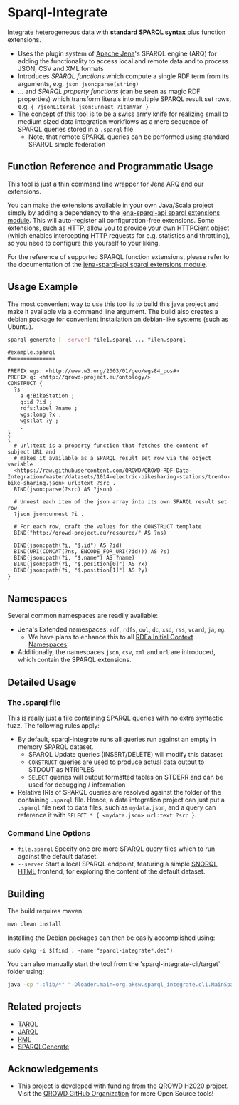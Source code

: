 # Sparql-Integrate
Integrate heterogeneous data with **standard SPARQL syntax** plus function extensions.


* Uses the plugin system of [Apache Jena](http://jena.apache.org/)'s SPARQL engine (ARQ) for adding the functionality to access local and remote data and to process JSON, CSV and XML formats
* Introduces *SPARQL functions* which compute a single RDF term from its arguments, e.g. `json json:parse(string)`
* ... and *SPARQL property functions* (can be seen as magic RDF properties) which transform literals into multiple SPARQL result set rows, e.g. `{ ?jsonLiteral json:unnest ?itemVar }`
* The concept of this tool is to be a swiss army knife for realizing small to medium sized data integration workflows as a mere sequence of SPARQL queries stored in a `.sparql` file
  * Note, that remote SPARQL queries can be performed using standard SPARQL simple federation


## Function Reference and Programmatic Usage
This tool is just a thin command line wrapper for Jena ARQ and our extensions.

You can make the extensions available in your own Java/Scala project simply by adding a dependency to the
[jena-sparql-api sparql extensions module](https://github.com/SmartDataAnalytics/jena-sparql-api/tree/master/jena-sparql-api-sparql-ext).
This will auto-register all configuration-free extensions. Some extensions, such as HTTP, allow you to provide your own HTTPCient object (which enables intercepting HTTP requests for e.g. statistics and throttling), so you need to configure this yourself to your liking.


For the reference of supported SPARQL function extensions, please refer to the documentation of the [jena-sparql-api sparql extensions module](https://github.com/SmartDataAnalytics/jena-sparql-api/tree/master/jena-sparql-api-sparql-ext). 


## Usage Example

The most convenient way to use this tool is to build this java project and make it available via a command line argument.
The build also creates a debian package for convenient installation on debian-like systems (such as Ubuntu).


```bash
sparql-generate [--server] file1.sparql ... filen.sparql
```


```sparql
#example.sparql
#==============

PREFIX wgs: <http://www.w3.org/2003/01/geo/wgs84_pos#>
PREFIX q: <http://qrowd-project.eu/ontology/>
CONSTRUCT {
  ?s
    a q:BikeStation ;
    q:id ?id ;
    rdfs:label ?name ;
    wgs:long ?x ;
    wgs:lat ?y ;
    .
}
{
  # url:text is a property function that fetches the content of subject URL and
  # makes it available as a SPARQL result set row via the object variable
  <https://raw.githubusercontent.com/QROWD/QROWD-RDF-Data-Integration/master/datasets/1014-electric-bikesharing-stations/trento-bike-sharing.json> url:text ?src .
  BIND(json:parse(?src) AS ?json) .

  # Unnest each item of the json array into its own SPARQL result set row
  ?json json:unnest ?i .

  # For each row, craft the values for the CONSTRUCT template
  BIND("http://qrowd-project.eu/resource/" AS ?ns)

  BIND(json:path(?i, "$.id") AS ?id)
  BIND(URI(CONCAT(?ns, ENCODE_FOR_URI(?id))) AS ?s)
  BIND(json:path(?i, "$.name") AS ?name)
  BIND(json:path(?i, "$.position[0]") AS ?x)
  BIND(json:path(?i, "$.position[1]") AS ?y)
}
```

## Namespaces
Several common namespaces are readily available:

* Jena's Extended namespaces: `rdf`, `rdfs`, `owl`, `dc`, `xsd`, `rss`, `vcard`, `ja`, `eg`.
  * We have plans to enhance this to all [RDFa Initial Context Namespaces]( https://www.w3.org/2011/rdfa-context/rdfa-1.1).
* Additionally, the namespaces `json`, `csv`, `xml` and `url` are introduced, which contain the SPARQL extensions.

## Detailed Usage

### The .sparql file
This is really just a file containing SPARQL queries with no extra syntactic fuzz.
The following rules apply:

* By default, sparql-integrate runs all queries run against an empty in memory SPARQL dataset.
  * SPARQL Update queries (INSERT/DELETE) will modify this dataset
  * `CONSTRUCT` queries are used to produce actual data output to STDOUT as NTRIPLES
  * `SELECT` queries will output formatted tables on STDERR and can be used for debugging / information
* Relative IRIs of SPARQL queries are resolved against the folder of the containing `.sparql` file. 
Hence, a data integration project can just put a `.sparql` file next to data files, such as `mydata.json`, and a query can reference it with `SELECT * { <mydata.json> url:text ?src }`.

### Command Line Options

* `file.sparql` Specify one ore more SPARQL query files which to run against the default dataset.
* `--server` Start a local SPARQL endpoint, featuring a simple [SNORQL HTML](https://github.com/kurtjx/SNORQL) frontend, for exploring the content of the default dataset.

## Building
The build requires maven. 

```bash
mvn clean install
```

Installing the Debian packages can then be easily accomplished using:
```
sudo dpkg -i $(find . -name "sparql-integrate*.deb")
```

You can also manually start the tool from the 'sparql-integrate-cli/target` folder using:
```bash
java -cp ".:lib/*" "-Dloader.main=org.aksw.sparql_integrate.cli.MainSparqlIntegrateCli" "org.springframework.boot.loader.PropertiesLauncher" "your" "args"
```

## Related projects

* [TARQL](https://github.com/tarql/tarql)
* [JARQL](https://github.com/linked-solutions/jarql)
* [RML](http://rml.io)
* [SPARQLGenerate](http://w3id.org/sparql-generate)

## Acknowledgements

* This project is developed with funding from the [QROWD](http://qrowd-project.eu/) H2020 project. Visit the [QROWD GitHub Organization](https://github.com/Qrowd) for more Open Source tools!

